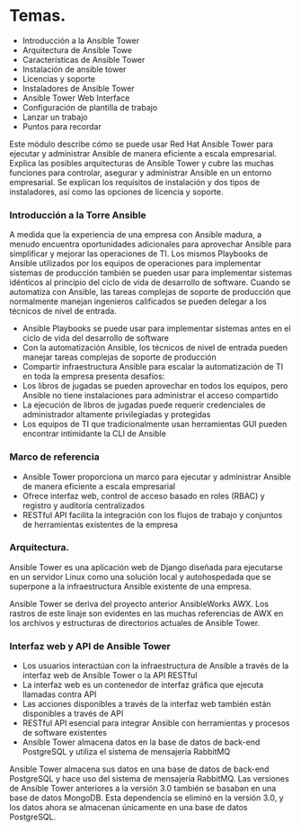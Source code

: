 # Temas.

* Introducción a la Ansible Tower
* Arquitectura de Ansible Towe
* Características de Ansible Tower
* Instalación de ansible tower
* Licencias y soporte
* Instaladores de Ansible Tower
* Ansible Tower Web Interface
* Configuración de plantilla de trabajo
* Lanzar un trabajo
* Puntos para recordar

Este módulo describe cómo se puede usar Red Hat Ansible Tower para ejecutar y administrar Ansible de manera eficiente a escala empresarial. Explica las posibles arquitecturas de Ansible Tower y cubre las muchas funciones para controlar, asegurar y administrar Ansible en un entorno empresarial. Se explican los requisitos de instalación y dos tipos de instaladores, así como las opciones de licencia y soporte.

### Introducción a la Torre Ansible

A medida que la experiencia de una empresa con Ansible madura, a menudo encuentra oportunidades adicionales para aprovechar Ansible para simplificar y mejorar las operaciones de TI. Los mismos Playbooks de Ansible utilizados por los equipos de operaciones para implementar sistemas de producción también se pueden usar para implementar sistemas idénticos al principio del ciclo de vida de desarrollo de software. Cuando se automatiza con Ansible, las tareas complejas de soporte de producción que normalmente manejan ingenieros calificados se pueden delegar a los técnicos de nivel de entrada.

* Ansible Playbooks se puede usar para implementar sistemas antes en el ciclo de vida del desarrollo de software
* Con la automatización Ansible, los técnicos de nivel de entrada pueden manejar tareas complejas de soporte de producción
* Compartir infraestructura Ansible para escalar la automatización de TI en toda la empresa presenta desafíos:
* Los libros de jugadas se pueden aprovechar en todos los equipos, pero Ansible no tiene instalaciones para administrar el acceso compartido
* La ejecución de libros de jugadas puede requerir credenciales de administrador altamente privilegiadas y protegidas
* Los equipos de TI que tradicionalmente usan herramientas GUI pueden encontrar intimidante la CLI de Ansible

### Marco de referencia
* Ansible Tower proporciona un marco para ejecutar y administrar Ansible de manera eficiente a escala empresarial
* Ofrece interfaz web, control de acceso basado en roles (RBAC) y registro y auditoría centralizados
* RESTful API facilita la integración con los flujos de trabajo y conjuntos de herramientas existentes de la empresa

### Arquitectura.
Ansible Tower es una aplicación web de Django diseñada para ejecutarse en un servidor Linux como una solución local y autohospedada que se superpone a la infraestructura Ansible existente de una empresa.

Ansible Tower se deriva del proyecto anterior AnsibleWorks AWX. Los rastros de este linaje son evidentes en las muchas referencias de AWX en los archivos y estructuras de directorios actuales de Ansible Tower.

### Interfaz web y API de Ansible Tower
* Los usuarios interactúan con la infraestructura de Ansible a través de la interfaz web de Ansible Tower o la API RESTful
* La interfaz web es un contenedor de interfaz gráfica que ejecuta llamadas contra API
* Las acciones disponibles a través de la interfaz web también están disponibles a través de API
* RESTful API esencial para integrar Ansible con herramientas y procesos de software existentes
* Ansible Tower almacena datos en la base de datos de back-end PostgreSQL y utiliza el sistema de mensajería RabbitMQ

Ansible Tower almacena sus datos en una base de datos de back-end PostgreSQL y hace uso del sistema de mensajería RabbitMQ. Las versiones de Ansible Tower anteriores a la versión 3.0 también se basaban en una base de datos MongoDB. Esta dependencia se eliminó en la versión 3.0, y los datos ahora se almacenan únicamente en una base de datos PostgreSQL.

